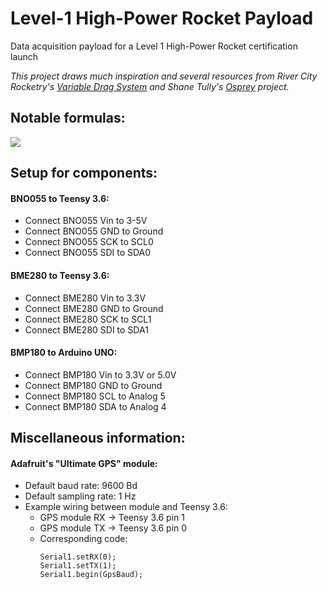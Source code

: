 # Level-1 High-Power Rocket Payload
Data acquisition payload for a Level 1 High-Power Rocket certification launch

*This project draws much inspiration and several resources from River City Rocketry's [Variable Drag System](https://github.com/jtcass01/vds2_0) and Shane Tully's [Osprey](https://github.com/shanet/osprey/) project.*

## Notable formulas:

![](https://raw.githubusercontent.com/nolanholden/payload-level1-rocket/8447a1cbf741a6a57f07a59d258492eb7169c5b9/misc/pressure-altitude.png)

## Setup for components:

#### BNO055 to Teensy 3.6:
- Connect BNO055 Vin    to 3-5V
- Connect BNO055 GND    to Ground
- Connect BNO055 SCK    to SCL0
- Connect BNO055 SDI    to SDA0

#### BME280 to Teensy 3.6:
- Connect BME280 Vin    to 3.3V
- Connect BME280 GND    to Ground
- Connect BME280 SCK    to SCL1
- Connect BME280 SDI    to SDA1

#### BMP180 to Arduino UNO:
- Connect BMP180 Vin    to 3.3V or 5.0V
- Connect BMP180 GND    to Ground
- Connect BMP180 SCL    to Analog 5
- Connect BMP180 SDA    to Analog 4

## Miscellaneous information:

#### Adafruit's "Ultimate GPS" module:
- Default baud rate: 9600 Bd
- Default sampling rate: 1 Hz
- Example wiring between module and Teensy 3.6:
    - GPS module RX -> Teensy 3.6 pin 1
    - GPS module TX -> Teensy 3.6 pin 0
    - Corresponding code:
      ```
      Serial1.setRX(0);
      Serial1.setTX(1);
      Serial1.begin(GpsBaud);
      ```
